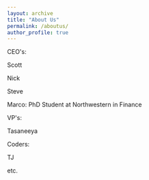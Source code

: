 ```yaml
---
layout: archive
title: "About Us"
permalink: /aboutus/
author_profile: true
---
```


CEO's: 

Scott

Nick

Steve

Marco: PhD Student at Northwestern in Finance

VP's:

Tasaneeya

Coders:

TJ

etc.
